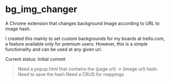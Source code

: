 # bg_img_changer
A Chrome extension that changes background Image according to URL to image hash.

I created this mainly to set custom backgrounds for my boards at trello.com, a feature available only for premium users. However, this is a simple functionality and can be used at any given url.

Current status:
Initial commit
> Need a popup.html that contains the (page url) -> (image url) hash.
> Need to save the hash
> Need a CRUD for mappings.
